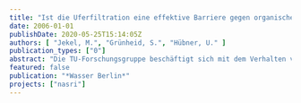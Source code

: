 ```yaml
---
title: "Ist die Uferfiltration eine effektive Barriere gegen organische Substanzen und Arzneimittelrückstände?"
date: 2006-01-01
publishDate: 2020-05-25T15:14:05Z
authors: [ "Jekel, M.", "Grünheid, S.", "Hübner, U." ]
publication_types: ["0"]
abstract: "Die TU-Forschungsgruppe beschäftigt sich mit dem Verhalten von DOC und organischen Einzelstoffen bei der Uferfiltration. Die Forschung soll Einblick in die Vielzahl von Einflussfaktoren geben, die das Verhalten der Organik in der Bodenpassage beeinflussen. Unterschiedliche Redoxverhältnisse, Aufenthaltszeiten und Bodenbeschaffenheiten beeinflussen den Abbau der Organik. Die Forschung im Rahmen des NASRIProjektes konzentrierte sich in der ersten Phase auf ein umfangreiches Feldmonitoring, welches im Zeitraum Mai 2002August 2005 durchgeführt wurde. Dazu wurden drei Feldstandorte in Berlin ausgewählt, an welchen ein deutlicher Einfluss von behandeltem Abwasser auf das Oberflächenwasser vorliegt. Zusätzlich wurde eine Vielzahl von Experimenten an Bodensäulenanlagen durchgeführt. Neben einem 30 mBodensäulensystem in Berlin- Marienfelde, wurden eine redoxgeregelte Bodensäulenanlage und eine temperaturgeregelte Bodensäulenanlage für die Untersuchungen aufgebaut. Die Feldund Bodensäulenproben wurden mittels DOC, SAK, LC-OCD, differenziertem AOX und Spurenstoffanalytik (HPLC-FLD und HPLC-MS/MS) untersucht. Die Ergebnisse zeigten, dass sowohl oxische als auch anoxisch/anaerobe Infiltrationsbedingungen zu einem ähnlich niedrigen DOC führen können. Unter oxischen Verhältnissen ist zur Mineralisierung des BDOC nur eine einmonatige Bodenpassage notwendig, während es unter anoxisch/anaeroben Verhältnissen aufgrund der langsameren Abbaukinetik bis zu 6 Monate dauern kann. Die Ergebnisse der DOCFraktionierung mittels LC-OCD zeigten, dass die Fraktion der Polysaccharide unter allen Bedingungen sehr schnell abgebaut wurde. Dagegen wurde für die anderen Fraktionen (Huminstoffe, Building Blocks etc.) nur eine partielle Entfernung beobachtet. Bezüglich der Spurenstoffe konnte gezeigt werden, dass das Röntgenkontrastmittel Iopromid in allen Felduntersuchungen schnell entfernt wurde. In den Bodensäulenexperimenten zeigte sich, dass die Entfernung durch Metabolisierung und nicht durch Mineralisierung zustande kam. Das Antibiotikum Sulfamethoxazole wurde unter anoxisch/anaeroben Verhältnissen effektiver entfernt (bis zu 80%), während unter oxischen Bedingungen maximal 50% der Ausgangskonzentration abgebaut wurden."
featured: false
publication: "*Wasser Berlin*"
projects: ["nasri"]
---
```


